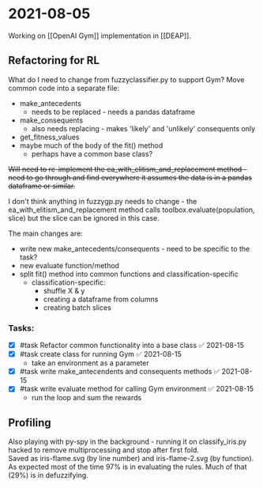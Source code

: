 # 2021-08-05
Working on [[OpenAI Gym]] implementation in [[DEAP]].

## Refactoring for RL
What do I need to change from fuzzyclassifier.py to support Gym?
Move common code into a separate file:
- make_antecedents
    - needs to be replaced - needs a pandas dataframe
- make_consequents
    - also needs replacing - makes 'likely' and 'unlikely' consequents only
- get_fitness_values
- maybe much of the body of the fit() method
    - perhaps have a common base class?

~~Will need to re-implement the ea_with_elitism_and_replacement method - need to go through and find everywhere it assumes the data is in a pandas dataframe or similar.~~

I don't think anything in fuzzygp.py needs to change - the ea_with_elitism_and_replacement method calls toolbox.evaluate(population, slice) but the slice can be ignored in this case.  

The main changes are:
- write new make_antecedents/consequents - need to be specific to the task?
- new evaluate function/method
- split fit() method into common functions and classification-specific
    - classification-specific:
        - shuffle X & y
        - creating a dataframe from columns
        - creating batch slices

### Tasks:
- [x] #task Refactor common functionality into a base class ✅ 2021-08-15
- [x] #task create class for running Gym ✅ 2021-08-15
    - take an environment as a parameter
- [x] #task write make_antecendents and consequents methods ✅ 2021-08-15
- [x] #task write evaluate method for calling Gym environment ✅ 2021-08-15
    - run the loop and sum the rewards



## Profiling

Also playing with py-spy in the background - running it on classify_iris.py hacked to remove multiprocessing and stop after first fold.  
Saved as iris-flame.svg (by line number) and iris-flame-2.svg (by function).
As expected most of the time 97% is in evaluating the rules.  Much of that (29%) is in defuzzifying.  
